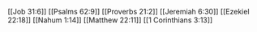 [[Job 31:6]]
[[Psalms 62:9]]
[[Proverbs 21:2]]
[[Jeremiah 6:30]]
[[Ezekiel 22:18]]
[[Nahum 1:14]]
[[Matthew 22:11]]
[[1 Corinthians 3:13]]
